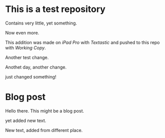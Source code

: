 This is a test repository
=========================

Contains very little, yet something.

Now even more.

This addition was made on *iPad Pro* with *Textastic* and pushed to this repo with *Working Copy*.

Another test change.

Anothet day, another change.

just changed something!

# Blog post
Hello there. This might be a blog post.

yet added new text.

New text, added from different place.
